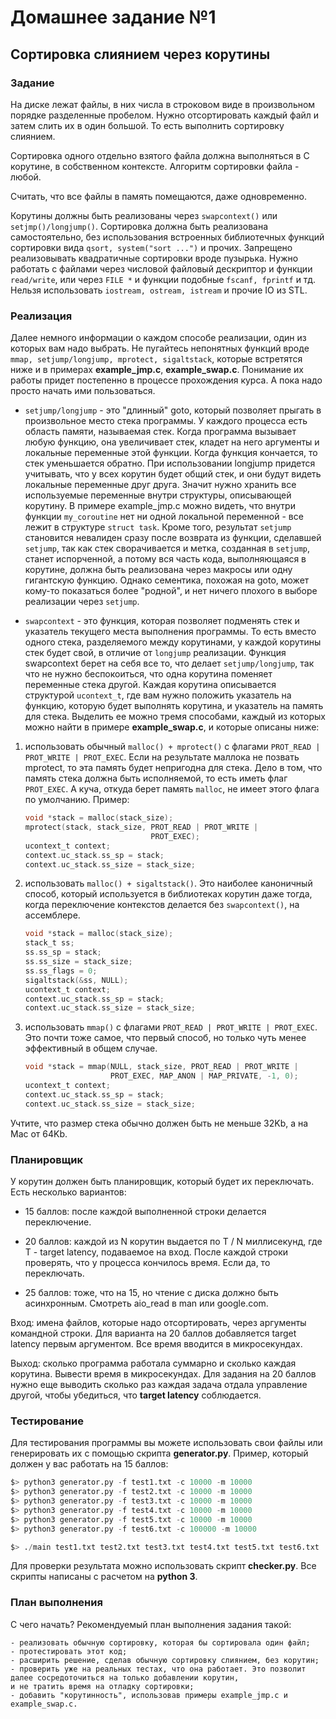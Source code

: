 # Домашнее задание №1 
## Сортировка слиянием через корутины

### Задание

На диске лежат файлы, в них числа в строковом виде в произвольном
порядке разделенные пробелом. Нужно отсортировать каждый файл и
затем слить их в один большой. То есть выполнить сортировку
слиянием.

Сортировка одного отдельно взятого файла должна выполняться в
С корутине, в собственном контексте. Алгоритм сортировки файла -
любой.

Считать, что все файлы в память помещаются, даже одновременно.

Корутины должны быть реализованы через `swapcontext()` или
`setjmp()/longjump()`. Сортировка должна быть реализована
самостоятельно, без использования встроенных библиотечных функций
сортировки вида `qsort, system("sort ...")` и прочих. Запрещено
реализовывать квадратичные сортировки вроде пузырька. Нужно
работать с файлами через числовой файловый дескриптор и функции
`read/write`, или через `FILE *` и функции подобные `fscanf, fprintf` и
тд. Нельзя использовать `iostream, ostream, istream` и прочие IO из
STL.

### Реализация

Далее немного информации о каждом способе реализации, один из
которых вам надо выбрать. Не пугайтесь непонятных функций вроде
`mmap, setjump/longjump, mprotect, sigaltstack`, которые встретятся
ниже и в примерах __example_jmp.c__, __example_swap.c__. Понимание их
работы придет постепенно в процессе прохождения курса. А пока надо
просто начать ими пользоваться.

* `setjump/longjump` - это "длинный" goto, который позволяет прыгать
в произвольное место стека программы. У каждого процесса есть
область памяти, называемая стек. Когда программа вызывает любую
функцию, она увеличивает стек, кладет на него аргументы и
локальные переменные этой функции. Когда функция кончается, то
стек уменьшается обратно. При использовании longjump придется
учитывать, что у всех корутин будет общий стек, и они будут
видеть локальные переменные друг друга. Значит нужно хранить все
используемые переменные внутри структуры, описывающей корутину. В
примере example_jmp.c можно видеть, что внутри функции
`my_coroutine` нет ни одной локальной переменной - все лежит в
структуре `struct task`. Кроме того, результат `setjump` становится
невалиден сразу после возврата из функции, сделавшей `setjump`, так
как стек сворачивается и метка, созданная в `setjump`, станет
испорченной, а потому вся часть кода, выполняющаяся в корутине,
должна быть реализована через макросы или одну гигантскую функцию.
Однако сементика, похожая на goto, может кому-то показаться более
"родной", и нет ничего плохого в выборе реализации через `setjump`.

* `swapcontext` - это функция, которая позволяет подменять стек и
указатель текущего места выполнения программы. То есть вместо
одного стека, разделяемого между корутинами, у каждой корутины
стек будет свой, в отличие от `longjump` реализации. Функция
swapcontext берет на себя все то, что делает `setjump/longjump`, так
что не нужно беспокоиться, что одна корутина поменяет переменные
стека другой. Каждая корутина описывается структурой `ucontext_t`,
где вам нужно положить указатель на функцию, которую будет
выполнять корутина, и указатель на память для стека. Выделить ее
можно тремя способами, каждый из которых можно найти в примере
__example_swap.c__, и которые описаны ниже:

1. использовать обычный `malloc() + mprotect()` с флагами
   `PROT_READ | PROT_WRITE | PROT_EXEC`. Если на результате маллока
   не позвать mprotect, то эта память будет непригодна для стека.
   Дело в том, что память стека должна быть исполняемой, то есть
   иметь флаг `PROT_EXEC`. А куча, откуда берет память `malloc`, не
   имеет этого флага по умолчанию.
   Пример:

   ```C
   void *stack = malloc(stack_size);
   mprotect(stack, stack_size, PROT_READ | PROT_WRITE |
                               PROT_EXEC);
   ucontext_t context;
   context.uc_stack.ss_sp = stack;
   context.uc_stack.ss_size = stack_size;
   ```

2. использовать `malloc() + sigaltstack()`. Это наиболее каноничный
   способ, который используется в библиотеках корутин даже тогда,
   когда переключение контекстов делается без `swapcontext()`, на
   ассемблере.

   ```C
   void *stack = malloc(stack_size);
   stack_t ss;
   ss.ss_sp = stack;
   ss.ss_size = stack_size;
   ss.ss_flags = 0;
   sigaltstack(&ss, NULL);
   ucontext_t context;
   context.uc_stack.ss_sp = stack;
   context.uc_stack.ss_size = stack_size;
   ```

3. использовать `mmap()` с флагами `PROT_READ | PROT_WRITE |
   PROT_EXEC`. Это почти тоже самое, что первый способ, но только
   чуть менее эффективный в общем случае.

   ```C
   void *stack = mmap(NULL, stack_size, PROT_READ | PROT_WRITE |
                      PROT_EXEC, MAP_ANON | MAP_PRIVATE, -1, 0);
   ucontext_t context;
   context.uc_stack.ss_sp = stack;
   context.uc_stack.ss_size = stack_size;
   ```

Учтите, что размер стека обычно должен быть не меньше 32Kb, а на
Mac от 64Kb.

### Планировщик

У корутин должен быть планировщик, который будет их переключать.
Есть несколько вариантов:

  - 15 баллов: после каждой выполненной строки делается переключение.

  - 20 баллов: каждой из N корутин выдается по T / N миллисекунд,
    где T - target latency, подаваемое на вход. После каждой строки
    проверять, что у процесса кончилось время. Если да, то переключать.

  - 25 баллов: тоже, что на 15, но чтение с диска должно быть
    асинхронным. Смотреть aio_read в man или google.com.

Вход: имена файлов, которые надо отсортировать, через аргументы
командной строки. Для варианта на 20 баллов добавляется target
latency первым аргументом. Все время вводится в микросекундах.

Выход: сколько программа работала суммарно и сколько каждая
корутина. Вывести время в микросекундах. Для задания на 20 баллов
нужно еще выводить сколько раз каждая задача отдала управление
другой, чтобы убедиться, что __target latency__ соблюдается.

### Тестирование

Для тестирования программы вы можете использовать свои файлы или
генерировать их с помощью скрипта __generator.py__. Пример, который
должен у вас работать на 15 баллов:

```py
$> python3 generator.py -f test1.txt -c 10000 -m 10000
$> python3 generator.py -f test2.txt -c 10000 -m 10000
$> python3 generator.py -f test3.txt -c 10000 -m 10000
$> python3 generator.py -f test4.txt -c 10000 -m 10000
$> python3 generator.py -f test5.txt -c 10000 -m 10000
$> python3 generator.py -f test6.txt -c 100000 -m 10000

$> ./main test1.txt test2.txt test3.txt test4.txt test5.txt test6.txt
```

Для проверки результата можно использовать скрипт __checker.py__. Все
скрипты написаны с расчетом на __python 3__.

### План выполнения

С чего начать? Рекомендуемый план выполнения задания такой:

	- реализовать обычную сортировку, которая бы сортировала один файл;
	- протестировать этот код;
	- расширить решение, сделав обычную сортировку слиянием, без корутин;
	- проверить уже на реальных тестах, что она работает. Это позволит далее сосредоточиться на только добавлении корутин,
	и не тратить время на отладку сортировки;
	- добавить "корутинность", использовав примеры example_jmp.c и example_swap.c.
